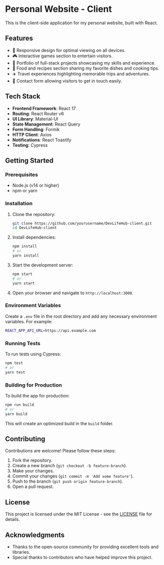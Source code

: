 
# Personal Website - Client

This is the client-side application for my personal website, built with React.

## Features

- 📱 Responsive design for optimal viewing on all devices.
- 🎮 Interactive games section to entertain visitors.
- 💼 Portfolio of full-stack projects showcasing my skills and experience.
- 🍳 Food and recipes section sharing my favorite dishes and cooking tips.
- ✈️ Travel experiences highlighting memorable trips and adventures.
- 📝 Contact form allowing visitors to get in touch easily.

## Tech Stack

- **Frontend Framework**: React 17
- **Routing**: React Router v6
- **UI Library**: Material-UI
- **State Management**: React Query
- **Form Handling**: Formik
- **HTTP Client**: Axios
- **Notifications**: React Toastify
- **Testing**: Cypress

## Getting Started

### Prerequisites

- Node.js (v14 or higher)
- npm or yarn

### Installation

1. Clone the repository:

   ```bash
   git clone https://github.com/yourusername/DevLifeHub-client.git
   cd DevLifeHub-client
   ```

2. Install dependencies:

   ```bash
   npm install
   # or
   yarn install
   ```

3. Start the development server:

   ```bash
   npm start
   # or
   yarn start
   ```

4. Open your browser and navigate to `http://localhost:3000`.

### Environment Variables

Create a `.env` file in the root directory and add any necessary environment variables. For example:

```bash
REACT_APP_API_URL=https://api.example.com
```

### Running Tests

To run tests using Cypress:

```bash
npm test
# or
yarn test
```

### Building for Production

To build the app for production:

```bash
npm run build
# or
yarn build
```

This will create an optimized build in the `build` folder.

## Contributing

Contributions are welcome! Please follow these steps:

1. Fork the repository.
2. Create a new branch (`git checkout -b feature-branch`).
3. Make your changes.
4. Commit your changes (`git commit -m 'Add some feature'`).
5. Push to the branch (`git push origin feature-branch`).
6. Open a pull request.

## License

This project is licensed under the MIT License - see the [LICENSE](LICENSE) file for details.

## Acknowledgments

- Thanks to the open-source community for providing excellent tools and libraries.
- Special thanks to contributors who have helped improve this project.
